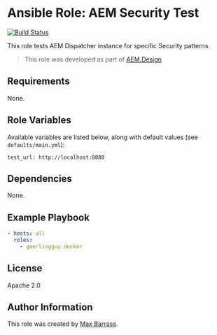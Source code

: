 # Ansible Role: AEM Security Test

[![Build Status](https://travis-ci.org/aemdesign/ansible-role-aem-security-test.svg?branch=master)](https://travis-ci.org/aemdesign/ansible-role-aem-security-test)

This role tests AEM Dispatcher instance for specific Security patterns.
> This role was developed as part of
> [AEM.Design](http://aem.design/)

## Requirements

None.

## Role Variables

Available variables are listed below, along with default values (see `defaults/main.yml`):

    test_url: http://localhost:8080


## Dependencies

None.

## Example Playbook

```yaml
- hosts: all
  roles:
    - geerlingguy.docker
```

## License

Apache 2.0

## Author Information

This role was created by [Max Barrass](https://aem.design/).